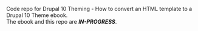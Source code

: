 Code repo for Drupal 10 Theming - How to convert an HTML template to a Drupal 10 Theme ebook.  
The ebook and this repo are ***IN-PROGRESS***.

